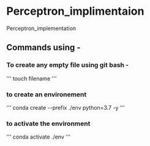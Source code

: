# Perceptron_implimentaion
Perceptron_implementation

## Commands using - 

### To create any empty file using git bash - 
'''
touch filename
'''

### to create an environement
'''
conda create --prefix ./env python=3.7 -y
'''

### to activate the environment
'''
conda activate ./env
'''